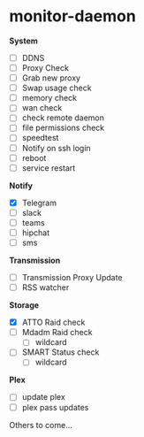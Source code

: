 # monitor-daemon

**System**
 - [ ] DDNS
 - [ ] Proxy Check
 - [ ] Grab new proxy
 - [ ] Swap usage check
 - [ ] memory check
 - [ ] wan check
 - [ ] check remote daemon
 - [ ] file permissions check
 - [ ] speedtest
 - [ ] Notify on ssh login
 - [ ] reboot
 - [ ] service restart

**Notify**
 - [x] Telegram
 - [ ] slack
 - [ ] teams
 - [ ] hipchat
 - [ ] sms

**Transmission**
 - [ ] Transmission Proxy Update
 - [ ] RSS watcher

**Storage**
 - [x] ATTO Raid check
 - [ ] Mdadm Raid check
    - [ ] wildcard
 - [ ] SMART Status check
    - [ ] wildcard

**Plex**
 - [ ] update plex
 - [ ] plex pass updates

Others to come...
